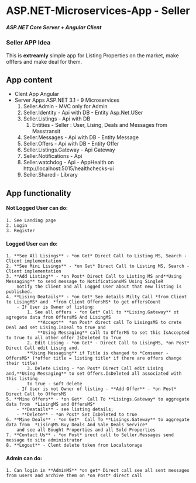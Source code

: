 # ASP.NET-Microservices-App - Seller
##### ASP.NET Core Server + Angular Client

### Seller APP Idea
This is **extreamly** simple app for Listing Properties on the market,
make offfers and make deal for them.

## App content
- Clent App Angular
- Server Apps ASP.NET 3.1 - 9 Microservices
	1. Seller.Admin - MVC only for Admin 
	2. Seller.Identity - Api with DB - Entity Asp.Net.USer
	3. Seller.Listings - Api with DB 
		1. Entities - Seller : User, Lising, Deals and Messages from Masstransit
	4. Seller.Messages - Api with DB - Entity  Message
	5. Seller.Offers - Api with DB - Entity Offer
	6. Seller.Listings.Gateway - Api Gateway
	7. Seller.Notifications - Api
	8. Seller.watchdog - Api - AppHealth on http://localhost:5015/healthchecks-ui
	9. Seller.Shared - Library

## App functionality
#### Not Logged User can do:
	1. See Landing page
	2. Login
	3. Register

#### Logged User can do:
	1. **See All Lisings** - *on Get* Direct Call to Listing MS, Search - Client implementation
	2. **See Mini Lisings** - *on Get* Direct Call to Listing MS, Search - Client implementation
	3. **Add Listing** - *on Post* Direct Call to Listing MS and**Using Messaging** to send message to NotificationsMS Using SingleR
		notify the Client and all Logged User about that new listing is published.
	4. **Lising Deatails** - *on Get* See details Milty Call *from Client to LisingMS* and  *from Client OffersMS* to get offersCount
		- If User is Owner of listing:
			1. See all offers - *on Get* Call to **Lising.Gateway** ot agregete data from OffersMS And LisingMS
				**Accept**	*on Post* direct call To LisingsMS to crete Deal and set Lising.IsDeal to true and
				**Using Messaging** call to OfferMS to set this IsAccepted to true to all other offer IsDeleted to True
			2. Edit Lising - *on Get* - Direct Call to LisingMS, *on Post* Direct Call edit Lising and,
			**Using Messaging** if Title is changed to *Consumer - OffersMS* (*offer title = listing title* if there are offers change thеir title)
			3. Delete Lising - *on Post* Direct Call edit Lising and,**Using Messaging** to set Offers.IsDeleted all associated with this listing 
			to true - soft delete
		- If User is not Owner of listing - **Add Offer** - *on Post* Direct Call to OffersMS
	5. **Mine Offers** - *on Get*  Call To **Lisings.Gateway* to aggregate data from  *LisingMS and OffersMS*
		- **Deatails** - see listing details;
		- **Delete** - *on Post* Set IsDeleted to true
	6. **Mine Deals** - *on Get*  Call To **Lisings.Gateway** to aggregate data from  *LisingMS Buy Deals And Sale Deals Service*
		and see all Bought Properties and all Sold Properties
	7. **Contact Us** - *on Post* irect call to Seller.Messages send message to site administrator 
	8. **Logout** - Clent delete token from Localstorage 
	
#### Admin can do:
	1. Can login in **AdminMS** *on get* Direct call see all sent messages from users and archive them on *on Post* direct call
